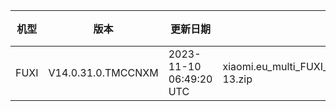 | 机型 | 版本 | 更新日期 | 文件名 | 大小 | 下载链接 |
| ---- | ---- | ---- | ---- | ---- | ---- |
| FUXI | V14.0.31.0.TMCCNXM | 2023-11-10 06:49:20 UTC | xiaomi.eu_multi_FUXI_V14.0.31.0.TMCCNXM_v14-13.zip | 5.8 GB | [SourceForge](https://sourceforge.net/projects/xiaomi-eu-multilang-miui-roms/files/xiaomi.eu/MIUI-STABLE-RELEASES/MIUIv14/xiaomi.eu_multi_FUXI_V14.0.31.0.TMCCNXM_v14-13.zip/download) |
